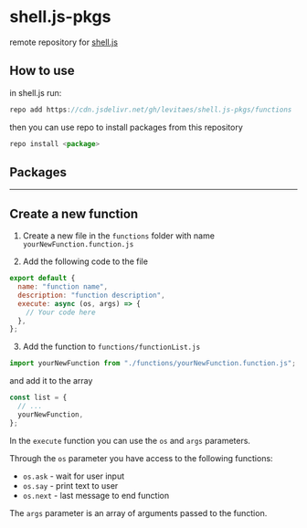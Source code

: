# shell.js-pkgs

remote repository for [shell.js](https://github.com/levitaes/shell.js) 

## How to use

in shell.js run:
```js
repo add https://cdn.jsdelivr.net/gh/levitaes/shell.js-pkgs/functions
```

then you can use repo to install packages from this repository

```js
repo install <package>
```

## Packages

---

## Create a new function

1.  Create a new file in the `functions` folder with name `yourNewFunction.function.js`

2.  Add the following code to the file

```js
export default {
  name: "function name",
  description: "function description",
  execute: async (os, args) => {
    // Your code here
  },
};
```

3. Add the function to `functions/functionList.js`

```js
import yourNewFunction from "./functions/yourNewFunction.function.js";
```

and add it to the array

```js
const list = {
  // ...
  yourNewFunction,
};
```

In the `execute` function you can use the `os` and `args` parameters.

Through the `os` parameter you have access to the following functions:

- `os.ask` - wait for user input
- `os.say` - print text to user
- `os.next` - last message to end function

The `args` parameter is an array of arguments passed to the function.
